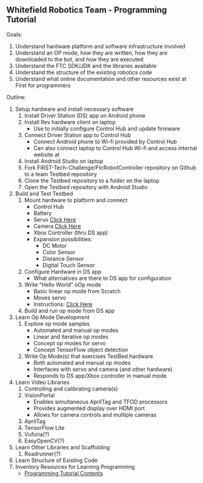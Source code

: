 ## Whitefield Robotics Team - Programming Tutorial
Goals:
1.	Understand hardware platform and software infrastructure involved
2.	Understand an OP mode, how they are written, how they are downloaded to the bot, and how they are executed
3.	Understand the FTC SDK/JDK and the libraries available
4.	Understand the structure of the existing robotics code
5.	Understand what online documentation and other resources exist at First for programmers
   
Outline:
1. Setup hardware and install necessary software
    1. Install Driver Station (DS) app on Android phone
    2. Install Rev hardware client on laptop
        - Use to initially configure Control Hub and update firmware
    3. Connect Driver Station app to Control Hub
        -	Connect Android phone to Wi-fi provided by Control Hub
        -	Can also connect laptop to Control Hub Wi-fi and access internal website at 
    4. Install Android Studio on laptop
    5. Fork FIRST-Tech-Challenge/FtcRobotController repository on Github to a team Testbed repository
    6. Clone the Testbed repository to a folder on the laptop
    7. Open the Testbed repository with Android Studio
2. Build and Test Testbed
    1. Mount hardware to platform and connect
        - Control Hub
        - Battery
        - Servo
          [Click Here](https://ftc-docs.firstinspires.org/en/latest/hardware_and_software_configuration/configuring/configuring_servo/configuring-servo.html)
        - Camera
          [Click Here](https://ftc-docs.firstinspires.org/en/latest/hardware_and_software_configuration/configuring/configuring_external_webcam/configuring-external-webcam.html)
        - Xbox Controller (thru DS app)
        - Expansion possibilities:
            - DC Motor
            - Color Sensor
            - Distance Sensor
            - Digital Touch Sensor
    2. Configure Hardware in DS app
        - What alternatives are there to DS app for configuration
    3. Write “Hello World” oOp mode 
        - Basic linear op mode from Scratch
        - Moves servo
        - Instructions:
          [Click Here](https://ftc-docs.firstinspires.org/en/latest/programming_resources/tutorial_specific/android_studio/creating_op_modes/Creating-and-Running-an-Op-Mode-%28Android-Studio%29.html)
    4. Build and run op mode from DS app
3. Learn Op Mode Development
    1. Explore op mode samples
       - Automated and manual op modes
       - Linear and iterative op modes
       - Concept op modes for servo
       - Concept TensorFlow object detection
    2. Write Op Mode(s) that exercises TestBed hardware
        - Both automated and manual op modes
        - Interfaces with servo and camera (and other hardware)
        - Responds to DS app/Xbox controller in manual mode
4. Learn Video Libraries
    1. Controlling and calibrating camera(s)
    2. VisionPortal
        - Enables simultaneous AprilTag and TFOD processors
        - Provides augmented display over HDMI port
        - Allows for camera controls and multiple cameras
    3. AprilTag
    4. TensorFlow Lite
    5. Vuforia(?)
    6. EasyOpenCV(?)
5. Learn Other Libraries and Scaffolding
    1. Roadrunner(?)
6. Learn Structure of Existing Code
7. Inventory Resources for Learning Programming
    - [Programming Tutorial Contents](https://ftc-docs.firstinspires.org/en/latest/programming_resources/index.html)


